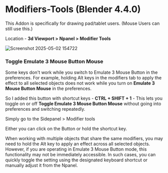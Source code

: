 # Modifiers-Tools (Blender 4.4.0)
This Addon is specifically for drawing pad/tablet users. (Mouse Users can still use this.)

Location - **3d Viewport > Npanel > Modifier Tools**

![Screenshot 2025-05-02 154722](https://github.com/user-attachments/assets/926fc0ea-96bc-4763-942f-becc83e0b6c8)

### Toggle Emulate 3 Mouse Button Mouse
Some keys don't work while you switch to Emulate 3 Mouse Button in the preferences.
For example, holding Alt keys in the modifiers tab to apply the effect to all selected objects does not work while you turn on **Emulate 3 Mouse Button Mouse** in the preferences.

So I added this button with shortcut keys -  **CTRL + SHIFT + 1** - 
This lets you toggle on or off **Toggle Emulate 3 Mouse Button Mouse** without going into preferences and switching repeatedly.

Simply go to the Sidepanel > Modifier tools

Either you can click on the Button or hold the shortcut key.

When working with multiple objects that share the same modifiers, you may need to hold the Alt key to apply an effect across all selected objects. However, if you are operating in Emulate 3 Mouse Button mode, this functionality may not be immediately accessible. In such cases, you can quickly toggle the setting using the designated keyboard shortcut or manually adjust it from the  Npanel.


 
